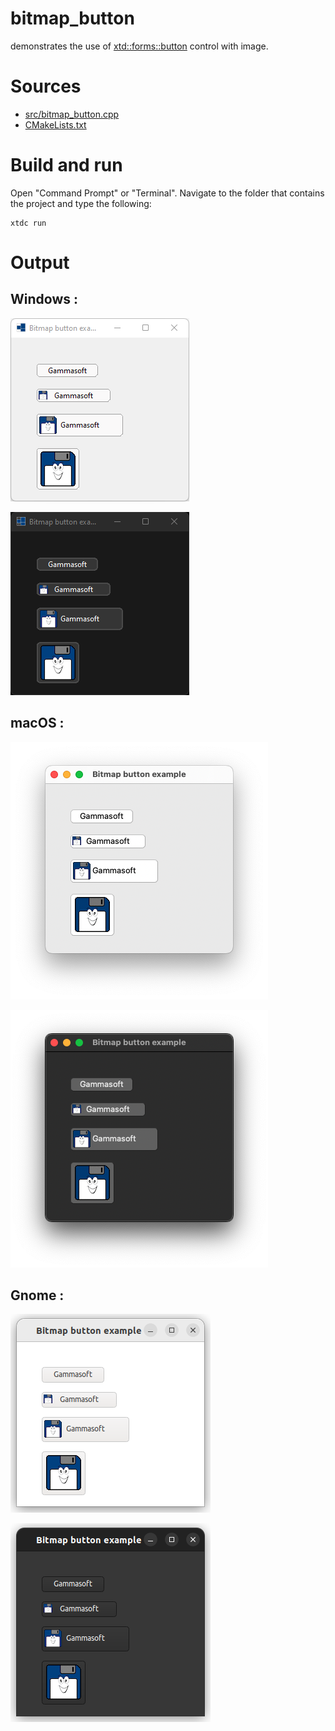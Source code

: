 # bitmap_button

demonstrates the use of [xtd::forms::button](../../../../src/xtd.forms/include/xtd/forms/button.h) control with image.

# Sources

* [src/bitmap_button.cpp](src/bitmap_button.cpp)
* [CMakeLists.txt](CMakeLists.txt)

# Build and run

Open "Command Prompt" or "Terminal". Navigate to the folder that contains the project and type the following:

```shell
xtdc run
```

# Output

## Windows :

![Screenshot](../../../../docs/pictures/examples/bitmap_button_w.png)

![Screenshot](../../../../docs/pictures/examples/bitmap_button_wd.png)

## macOS :

![Screenshot](../../../../docs/pictures/examples/bitmap_button_m.png)

![Screenshot](../../../../docs/pictures/examples/bitmap_button_md.png)

## Gnome :

![Screenshot](../../../../docs/pictures/examples/bitmap_button_g.png)

![Screenshot](../../../../docs/pictures/examples/bitmap_button_gd.png)
